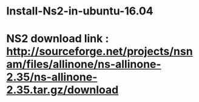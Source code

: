 # Install-Ns2-in-ubuntu-16.04
# NS2 download link : http://sourceforge.net/projects/nsnam/files/allinone/ns-allinone-2.35/ns-allinone-2.35.tar.gz/download
